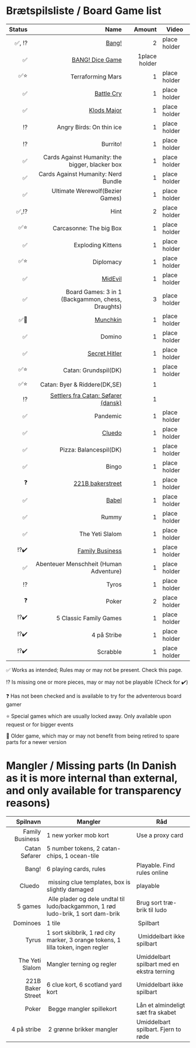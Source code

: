 # Brætspilsliste / Board Game list

|Status|Name|Amount| Video |
|-------:|-----:|----:|-----| 
|✅, ⁉️|[Bang!](https://boardgamegeek.com/boardgame/3955/bang)|2| place holder |place holder |
|✅|[BANG! Dice Game](https://boardgamegeek.com/boardgame/143741/bang-dice-game)|1place holder ||
|✅⭐|Terraforming Mars|1|place holder |
|✅|[Battle Cry](https://boardgamegeek.com/boardgame/551/battle-cry)|1|place holder |
|✅|[Klods Major](https://boardgamegeek.com/boardgame/20153/klumpeduns)|1|place holder |
|⁉️|Angry Birds: On thin ice|1|place holder |
|⁉️|Burrito!|1|place holder |
|✅|Cards Against Humanity: the bigger, blacker box|1|place holder |
|✅|Cards Against Humanity: Nerd Bundle|1|place holder |
|✅|Ultimate Werewolf(Bezier Games)|1|place holder |
|✅,⁉️|Hint|2|place holder |
|✅⭐|Carcasonne: The big Box|1|place holder |
|✅|Exploding Kittens|1|place holder |
|✅⭐|Diplomacy|1|place holder |
|✅|[MidEvil](https://boardgamegeek.com/boardgame/15738/midevil)|1|place holder |
|✅|Board Games: 3 in 1 (Backgammon, chess, Draughts)|3|place holder |
|✅👴|[Munchkin](https://boardgamegeek.com/boardgame/1927/munchkin)|1|place holder |
|✅|Domino|1|place holder |
|✅|[Secret Hitler](https://boardgamegeek.com/boardgame/188834/secret-hitler)|1|place holder |
|✅⭐|Catan: Grundspil(DK)|1|place holder |
|✅⭐|Catan: Byer & Riddere(DK,SE)|1
|⁉️|[Settlers fra Catan: Søfarer (dansk)](https://boardgamegeek.com/boardgame/13/catan)|1||place holder |
|✅|Pandemic|1| place holder |
|✅|[Cluedo](https://boardgamegeek.com/boardgame/130592/clue)|1| place holder |
|✅|Pizza: Balancespil(DK)|1| place holder |
|✅|Bingo|1|place holder |
|❓|[221B bakerstreet](https://boardgamegeek.com/boardgame/1275/221b-baker-street-master-detective-game)|1|place holder |
|✅|[Babel](https://boardgamegeek.com/boardgame/986/babel)|1|place holder |
|✅|Rummy|1|place holder |
|✅|The Yeti Slalom|1|place holder |
|⁉️✔️|[Family Business](https://boardgamegeek.com/boardgame/170/family-business)|1|place holder |
|✅|Abenteuer Menschheit (Human Adventure)|1|place holder |
|⁉️|Tyros|1|place holder |
|❓|Poker|2|place holder |
|⁉️✔️|5 Classic Family Games|1|place holder |
|⁉️✔️|4 på Stribe|1|place holder |
|⁉️✔️|Scrabble|1|place holder |




✅ Works as intended; Rules may or may not be present. Check this page.

⁉️ Is missing one or more pieces, may or may not be playable (Check for ✔️)

❓ Has not been checked and is available to try for the adventerous board gamer

⭐ Special games which are usually locked away. Only available upon request or for bigger events

👴 Older game, which may or may not benefit from being retired to spare parts for a newer version

# Mangler / Missing parts (In Danish as it is more internal than external, and only available for transparency reasons)
|Spilnavn|Mangler|Råd|
|-------:|-------|---|
| Family Business | 1 new yorker mob kort|Use a proxy card|
| Catan Søfarer | 5 number tokens, 2 catan-chips, 1 ocean-tile ||
| Bang! | 6 playing cards, rules | Playable. Find rules online |
| Cluedo | missing clue templates, box is slightly damaged | playable |
| 5 games | Alle plader og dele undtal til ludo/backgammon, 1 rød ludo-brik, 1 sort dam-brik | Brug sort træ-brik til ludo |
| Dominoes | 1 tile | Spilbart |
| Tyrus | 1 sort skibbrik, 1 rød city marker, 3 orange tokens, 1 lilla token, ingen regler | Umiddelbart ikke spilbart |
| The Yeti Slalom | Mangler terning og regler | Umiddelbart spilbart med en ekstra terning |
| 221B Baker Street | 6 clue kort, 6 scotland yard kort | Umiddelbart ikke spilbart |
| Poker | Begge mangler spillekort | Lån et almindeligt sæt fra skabet |
| 4 på stribe | 2 grønne brikker mangler | Umiddelbart spilbart. Fjern to røde |
